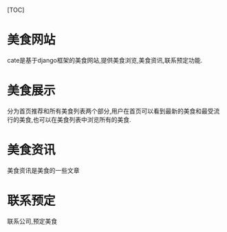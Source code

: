[TOC]
# 美食网站
cate是基于django框架的美食网站,提供美食浏览,美食资讯,联系预定功能.

# 美食展示
分为首页推荐和所有美食列表两个部分,用户在首页可以看到最新的美食和最受流行的美食,也可以在美食列表中浏览所有的美食.


# 美食资讯
美食资讯是美食的一些文章

# 联系预定
联系公司,预定美食

